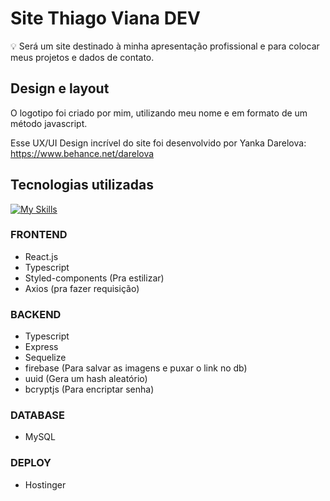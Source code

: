 # Site Thiago Viana DEV

💡 Será um site destinado à minha apresentação profissional e para colocar meus projetos e dados de contato.


## Design e layout

O logotipo foi criado por mim, utilizando meu nome e em formato de um método javascript.

Esse UX/UI Design incrível do site foi desenvolvido por Yanka Darelova: https://www.behance.net/darelova


## Tecnologias utilizadas

[![My Skills](https://skills.thijs.gg/icons?i=react,js,ts,css,docker,git,mysql)](https://skills.thijs.gg)

### FRONTEND

- React.js
- Typescript
- Styled-components (Pra estilizar)
- Axios (pra fazer requisição)

### BACKEND

- Typescript
- Express
- Sequelize
- firebase (Para salvar as imagens e puxar o link no db)
- uuid (Gera um hash aleatório)
- bcryptjs (Para encriptar senha)

### DATABASE

- MySQL

### DEPLOY

- Hostinger

‌
